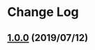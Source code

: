# Change Log

## [1.0.0] (2019/07/12)

[1.0.0]: https://github.com/sounisi5011/semver-range-intersect/compare/v0.0.0...v1.0.0
